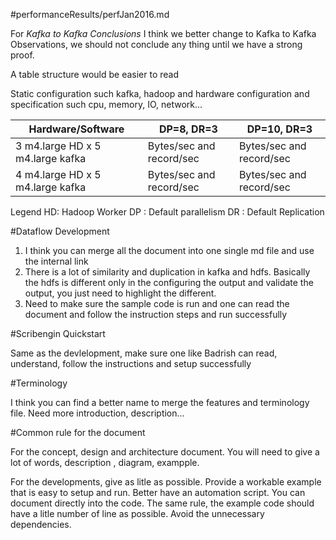#performanceResults/perfJan2016.md

For *Kafka to Kafka Conclusions* I think we better change to Kafka to Kafka Observations, we should not conclude any thing until we have a strong proof.

A table structure would be easier to read

Static configuration such kafka, hadoop and hardware configuration and specification such cpu, memory, IO, network... 

|Hardware/Software                 | DP=8, DR=3                        | DP=10, DR=3                        |
| -------------------------------- | --------------------------------- |------------------------------------|
| 3 m4.large HD x 5 m4.large kafka | Bytes/sec and record/sec          | Bytes/sec and record/sec           |
| 4 m4.large HD x 5 m4.large kafka | Bytes/sec and record/sec          | Bytes/sec and record/sec           |

Legend
HD: Hadoop Worker
DP : Default parallelism
DR : Default Replication

#Dataflow Development

1. I think you can merge all the document into one single md file and use the internal link 
2. There is a lot of similarity and duplication in kafka and hdfs. Basically the hdfs is different only in the configuring the output and validate the output, you just need to highlight the different.
3. Need to make sure the sample code is run and one can read the document and follow the instruction steps and run successfully

#Scribengin Quickstart

Same as the devlelopment, make sure one like  Badrish can read, understand, follow the instructions and setup successfully

#Terminology 

I think you can find a better name to merge the features and terminology file. Need more introduction, description...


#Common rule for the document

For the concept, design and architecture document. You will need to give a lot of words, description , diagram, exampple.

For the developments, give as litle as possible. Provide a workable example that is easy to setup and run. Better have an automation script. You can document directly into the code. The same rule, the example code should have a litle number of line as possible. Avoid the unnecessary dependencies.
